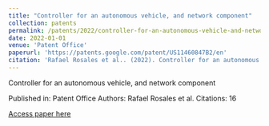 ```yaml
---
title: "Controller for an autonomous vehicle, and network component"
collection: patents
permalink: /patents/2022/controller-for-an-autonomous-vehicle-and-network-c
date: 2022-01-01
venue: 'Patent Office'
paperurl: 'https://patents.google.com/patent/US11460847B2/en'
citation: 'Rafael Rosales et al.. (2022). Controller for an autonomous vehicle, and network component. Patent Office.'
---
```


Controller for an autonomous vehicle, and network component

Published in: Patent Office
Authors: Rafael Rosales et al.
Citations: 16

[Access paper here](https://patents.google.com/patent/US11460847B2/en)
